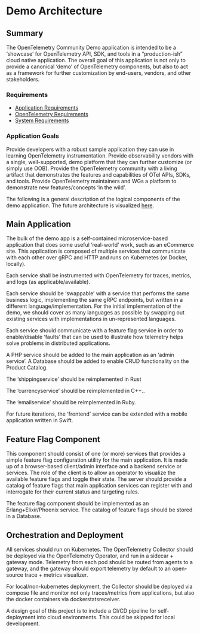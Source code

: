 # Demo Architecture

## Summary

The OpenTelemetry Community Demo application is intended to be a ‘showcase’ for
OpenTelemetry API, SDK, and tools in a “production-ish” cloud native
application. The overall goal of this application is not only to provide a
canonical ‘demo’ of OpenTelemetry components, but also to act as a framework for
further customization by end-users, vendors, and other stakeholders.

### Requirements

* [Application Requirements](./Application-Requirements.md)
* [OpenTelemetry Requirements](./OpenTelemetry-Requirements.md)
* [System Requirements](./System-Requirements.md)

### Application Goals

Provide developers with a robust sample application they can use in learning
OpenTelemetry instrumentation. Provide observability vendors with a single,
well-supported, demo platform that they can further customize (or simply use
OOB). Provide the OpenTelemetry community with a living artifact that
demonstrates the features and capabilities of OTel APIs, SDKs, and tools.
Provide OpenTelemetry maintainers and WGs a platform to demonstrate new
features/concepts ‘in the wild’.

The following is a general description of the logical components of the demo
application. The future architecture is visualized [here](../docs/v1Graph.md).

## Main Application

The bulk of the demo app is a self-contained
microservice-based application that does some useful ‘real-world’ work, such as
an eCommerce site. This application is composed of multiple services that
communicate with each other over gRPC and HTTP and runs on Kubernetes (or
Docker, locally).

Each service shall be instrumented with OpenTelemetry for traces, metrics, and
logs (as applicable/available).

Each service should be ‘swappable’ with a service that performs the same
business logic, implementing the same gRPC endpoints, but written in a different
language/implementation. For the initial implementation of the demo, we should
cover as many languages as possible by swapping out existing services with
implementations in un-represented languages.

Each service should communicate with a feature flag service in order to
enable/disable ‘faults’ that can be used to illustrate how telemetry helps solve
problems in distributed applications.

A PHP service should be added to the main application as an ‘admin service’. A
Database should be added to enable CRUD functionality on the Product Catalog.

The ‘shippingservice’ should be reimplemented in Rust

The ‘currencyservice’ should be reimplemented in C++..

The ‘emailservice’ should be reimplemented in Ruby.

For future iterations, the ‘frontend’ service can be extended with a mobile
application written in Swift.

## Feature Flag Component

This component should consist of one (or more) services
that provides a simple feature flag configuration utility for the main
application. It is made up of a browser-based client/admin interface and a
backend service or services. The role of the client is to allow an operator to
visualize the available feature flags and toggle their state. The server should
provide a catalog of feature flags that main application services can register
with and interrogate for their current status and targeting rules.

The feature flag component should be implemented as an Erlang+Elixir/Phoenix
service. The catalog of feature flags should be stored in a Database.

## Orchestration and Deployment

All services should run on Kubernetes. The
OpenTelemetry Collector should be deployed via the OpenTelemetry Operator, and
run in a sidecar + gateway mode. Telemetry from each pod should be routed from
agents to a gateway, and the gateway should export telemetry by default to an
open-source trace + metrics visualizer.

For local/non-kubernetes deployment, the Collector should be deployed via
compose file and monitor not only traces/metrics from applications, but also the
docker containers via dockerstatsreceiver.

A design goal of this project is to include a CI/CD pipeline for self-deployment
into cloud environments. This could be skipped for local development.
